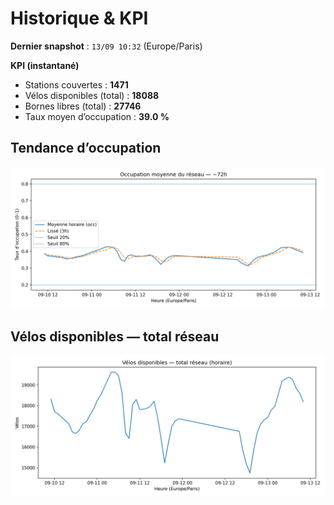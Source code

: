 # Historique & KPI

**Dernier snapshot** : `13/09 10:32` (Europe/Paris)

**KPI (instantané)**

- Stations couvertes : **1471**
- Vélos disponibles (total) : **18088**
- Bornes libres (total) : **27746**
- Taux moyen d’occupation : **39.0 %**

## Tendance d’occupation

![Mean occupancy](assets/figs/occupancy_last72h.png)

## Vélos disponibles — total réseau

![Bikes total](assets/figs/bikes_total_last72h.png)
